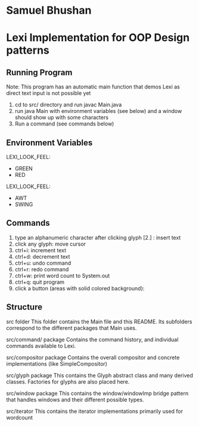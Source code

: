 
# Samuel Bhushan
# Lexi Implementation for OOP Design patterns

## Running Program

Note: This program has an automatic main function that demos Lexi as 
  direct text input is not possible yet

1. cd to src/ directory and run javac Main.java
2. run java Main with environment variables (see below)
   and a window should show up with some characters
3. Run a command (see commands below)


## Environment Variables

LEXI_LOOK_FEEL: 
- GREEN
- RED

LEXI_LOOK_FEEL:
- AWT
- SWING

## Commands

1. type an alphanumeric character after clicking glyph [2.] : insert text
2. click any glyph: move cursor
3. ctrl+i: increment text
4. ctrl+d: decrement text
5. ctrl+u: undo command
6. ctrl+r: redo command
7. ctrl+w: print word count to System.out
8. ctrl+q: quit program
9. click a button (areas with solid colored background): <function varies>

## Structure

src folder 
This folder contains the Main file and this README. 
  Its subfolders correspond to the different packages that Main uses.

src/command/ package
Contains the command history, and individual commands available to Lexi.

src/compositor package
Contains the overall compositor and concrete implementations (like SimpleCompositor)

src/glyph package
This contains the Glyph abstract class and many derived classes. 
  Factories for glyphs are also placed here.

src/window package
This contains the window/windowImp bridge pattern that handles windows
  and their different possible types.

src/iterator
This contains the iterator implementations primarily used for wordcount



